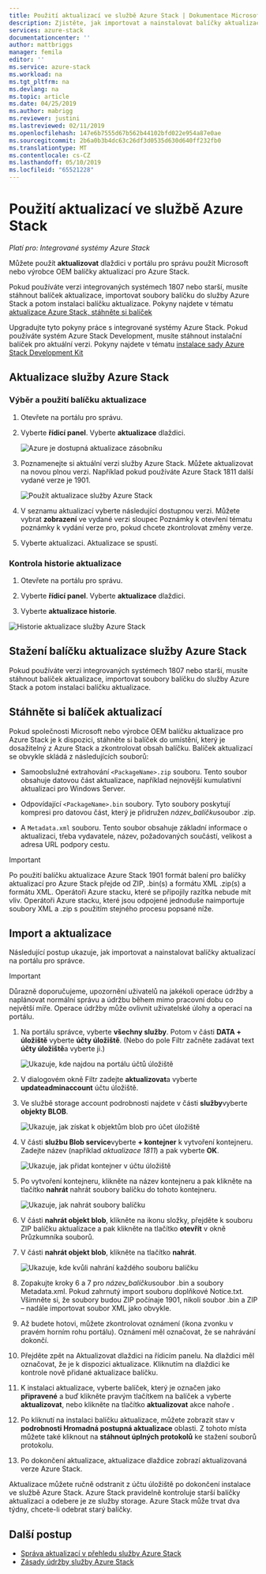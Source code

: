 ```yaml
---
title: Použití aktualizací ve službě Azure Stack | Dokumentace Microsoftu
description: Zjistěte, jak importovat a nainstalovat balíčky aktualizací společnosti Microsoft pro systém Azure Stack integrované.
services: azure-stack
documentationcenter: ''
author: mattbriggs
manager: femila
editor: ''
ms.service: azure-stack
ms.workload: na
ms.tgt_pltfrm: na
ms.devlang: na
ms.topic: article
ms.date: 04/25/2019
ms.author: mabrigg
ms.reviewer: justini
ms.lastreviewed: 02/11/2019
ms.openlocfilehash: 147e6b7555d67b562b44102bfd022e954a87e0ae
ms.sourcegitcommit: 2b6a0b3b4dc63c26df3d0535d630d640ff232fb0
ms.translationtype: MT
ms.contentlocale: cs-CZ
ms.lasthandoff: 05/10/2019
ms.locfileid: "65521228"
---
```

# <a name="apply-updates-in-azure-stack"></a>Použití aktualizací ve službě Azure Stack

*Platí pro: Integrované systémy Azure Stack*

Můžete použít **aktualizovat** dlaždici v portálu pro správu použít Microsoft nebo výrobce OEM balíčky aktualizací pro Azure Stack.

Pokud používáte verzi integrovaných systémech 1807 nebo starší, musíte stáhnout balíček aktualizace, importovat soubory balíčku do služby Azure Stack a potom instalaci balíčku aktualizace. Pokyny najdete v tématu [aktualizace Azure Stack, stáhněte si balíček](#update-azure-stack-by-downloading-the-package)

Upgradujte tyto pokyny práce s integrované systémy Azure Stack. Pokud používáte systém Azure Stack Development, musíte stáhnout instalační balíček pro aktuální verzi. Pokyny najdete v tématu [instalace sady Azure Stack Development Kit](../asdk/asdk-install.md)

## <a name="update-azure-stack"></a>Aktualizace služby Azure Stack

### <a name="select-and-apply-an-update-package"></a>Výběr a použití balíčku aktualizace

1. Otevřete na portálu pro správu.

2. Vyberte **řídicí panel**. Vyberte **aktualizace** dlaždici.

    ![Azure je dostupná aktualizace zásobníku](media/azure-stack-apply-updates/azure-stack-updates-1901-dashboard.png)

3. Poznamenejte si aktuální verzi služby Azure Stack. Můžete aktualizovat na novou plnou verzi. Například pokud používáte Azure Stack 1811 další vydané verze je 1901.

    ![Použít aktualizace služby Azure Stack](media/azure-stack-apply-updates/azure-stack-updates-1901-updateavailable.png)

4. V seznamu aktualizací vyberte následující dostupnou verzi. Můžete vybrat **zobrazení** ve vydané verzi sloupec Poznámky k otevření tématu poznámky k vydání verze pro, pokud chcete zkontrolovat změny verze.

5. Vyberte aktualizaci. Aktualizace se spustí.

### <a name="review-update-history"></a>Kontrola historie aktualizace

1. Otevřete na portálu pro správu.

2. Vyberte **řídicí panel**. Vyberte **aktualizace** dlaždici.

3. Vyberte **aktualizace historie**.

![Historie aktualizace služby Azure Stack](media/azure-stack-apply-updates/azure-stack-update-history.PNG)

## <a name="update-azure-stack-by-downloading-the-package"></a>Stažení balíčku aktualizace služby Azure Stack

Pokud používáte verzi integrovaných systémech 1807 nebo starší, musíte stáhnout balíček aktualizace, importovat soubory balíčku do služby Azure Stack a potom instalaci balíčku aktualizace.

## <a name="download-the-update-package"></a>Stáhněte si balíček aktualizací

Pokud společnosti Microsoft nebo výrobce OEM balíčku aktualizace pro Azure Stack je k dispozici, stáhněte si balíček do umístění, který je dosažitelný z Azure Stack a zkontrolovat obsah balíčku. Balíček aktualizací se obvykle skládá z následujících souborů:

- Samoobslužné extrahování `<PackageName>.zip` souboru. Tento soubor obsahuje datovou část aktualizace, například nejnovější kumulativní aktualizaci pro Windows Server.

- Odpovídající `<PackageName>.bin` soubory. Tyto soubory poskytují kompresi pro datovou část, který je přidružen *název_balíčku*soubor .zip.

- A `Metadata.xml` souboru. Tento soubor obsahuje základní informace o aktualizaci, třeba vydavatele, název, požadovaných součástí, velikost a adresa URL podpory cestu.

> [!IMPORTANT]  
> Po použití balíčku aktualizace Azure Stack 1901 formát balení pro balíčky aktualizací pro Azure Stack přejde od ZIP, .bin(s) a formátu XML .zip(s) a formátu XML. Operátoři Azure stacku, které se připojily razítka nebude mít vliv. Operátoři Azure stacku, které jsou odpojené jednoduše naimportuje soubory XML a .zip s použitím stejného procesu popsané níže.

## <a name="import-and-install-updates"></a>Import a aktualizace

Následující postup ukazuje, jak importovat a nainstalovat balíčky aktualizací na portálu pro správce.

> [!IMPORTANT]  
> Důrazně doporučujeme, upozornění uživatelů na jakékoli operace údržby a naplánovat normální správu a údržbu během mimo pracovní dobu co největší míře. Operace údržby může ovlivnit uživatelské úlohy a operací na portálu.

1. Na portálu správce, vyberte **všechny služby**. Potom v části **DATA + úložiště** vyberte **účty úložiště**. (Nebo do pole Filtr začněte zadávat text **účty úložiště**a vyberte ji.)

    ![Ukazuje, kde najdou na portálu účtů úložiště](media/azure-stack-apply-updates/ApplyUpdates1.png)

2. V dialogovém okně Filtr zadejte **aktualizovat**a vyberte **updateadminaccount** účtu úložiště.

3. Ve službě storage account podrobnosti najdete v části **služby**vyberte **objekty BLOB**.
 
    ![Ukazuje, jak získat k objektům blob pro účet úložiště](media/azure-stack-apply-updates/ApplyUpdates3.png) 

4. V části **službu Blob service**vyberte **+ kontejner** k vytvoření kontejneru. Zadejte název (například *aktualizace 1811*) a pak vyberte **OK**.
 
     ![Ukazuje, jak přidat kontejner v účtu úložiště](media/azure-stack-apply-updates/ApplyUpdates4.png)

5. Po vytvoření kontejneru, klikněte na název kontejneru a pak klikněte na tlačítko **nahrát** nahrát soubory balíčku do tohoto kontejneru.
 
    ![Ukazuje, jak nahrát soubory balíčku](media/azure-stack-apply-updates/ApplyUpdates5.png)

6. V části **nahrát objekt blob**, klikněte na ikonu složky, přejděte k souboru ZIP balíčku aktualizace a pak klikněte na tlačítko **otevřít** v okně Průzkumníka souborů.
  
7. V části **nahrát objekt blob**, klikněte na tlačítko **nahrát**.
  
    ![Ukazuje, kde kvůli nahrání každého souboru balíčku](media/azure-stack-apply-updates/ApplyUpdates6.png)

8. Zopakujte kroky 6 a 7 pro *název_balíčku*soubor .bin a soubory Metadata.xml. Pokud zahrnutý import souboru doplňkové Notice.txt. Všimněte si, že soubory budou ZIP počínaje 1901, nikoli soubor .bin a ZIP – nadále importovat soubor XML jako obvykle.

9. Až budete hotovi, můžete zkontrolovat oznámení (ikona zvonku v pravém horním rohu portálu). Oznámení měl označovat, že se nahrávání dokončí.
10. Přejděte zpět na Aktualizovat dlaždici na řídicím panelu. Na dlaždici měl označovat, že je k dispozici aktualizace. Kliknutím na dlaždici ke kontrole nově přidané aktualizace balíčku.
11. K instalaci aktualizace, vyberte balíček, který je označen jako **připravené** a buď klikněte pravým tlačítkem na balíček a vyberte **aktualizovat**, nebo klikněte na tlačítko **aktualizovat** akce nahoře .
12. Po kliknutí na instalaci balíčku aktualizace, můžete zobrazit stav v **podrobnosti Hromadná postupná aktualizace** oblasti. Z tohoto místa můžete také kliknout na **stáhnout úplných protokolů** ke stažení souborů protokolu.
13. Po dokončení aktualizace, aktualizace dlaždice zobrazí aktualizovaná verze Azure Stack.

Aktualizace můžete ručně odstranit z účtu úložiště po dokončení instalace ve službě Azure Stack. Azure Stack pravidelně kontroluje starší balíčky aktualizací a odebere je ze služby storage. Azure Stack může trvat dva týdny, chcete-li odebrat starý balíčky.

## <a name="next-steps"></a>Další postup

- [Správa aktualizací v přehledu služby Azure Stack](azure-stack-updates.md)
- [Zásady údržby služby Azure Stack](azure-stack-servicing-policy.md)
